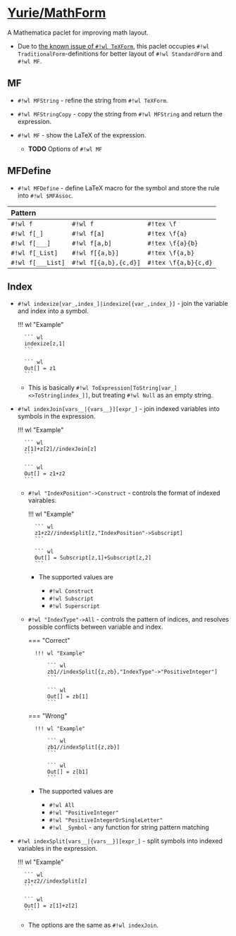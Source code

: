 # [Yurie/MathForm](https://github.com/yuriever/Yurie-MathForm)

A Mathematica paclet for improving math layout.

* Due to [the known issue of `#!wl TeXForm`](https://mathematica.stackexchange.com/a/47740/86893), this paclet occupies `#!wl TraditionalForm`-definitions for better layout of `#!wl StandardForm` and `#!wl MF`.

## MF

* `#!wl MFString` - refine the string from `#!wl TeXForm`.

* `#!wl MFStringCopy` - copy the string from `#!wl MFString` and return the expression.

* `#!wl MF` - show the LaTeX of the expression.

    * **TODO** Options of `#!wl MF`

## MFDefine

* `#!wl MFDefine` - define LaTeX macro for the symbol and store the rule into `#!wl $MFAssoc`.

<center>

| Pattern           |                       |                      |
| :---------------- | :-------------------- | :------------------- |
| `#!wl f`          | `#!wl f`              | `#!tex \f`           |
| `#!wl f[_]`       | `#!wl f[a]`           | `#!tex \f{a}`        |
| `#!wl f[___]`     | `#!wl f[a,b]`         | `#!tex \f{a}{b}`     |
| `#!wl f[_List]`   | `#!wl f[{a,b}]`       | `#!tex \f{a,b}`      |
| `#!wl f[___List]` | `#!wl f[{a,b},{c,d}]` | `#!tex \f{a,b}{c,d}` |

</center>

## Index

* `#!wl indexize[var_,index_]|indexize[{var_,index_}]` - join the variable and index into a symbol.

    !!! wl "Example"

        ``` wl
        indexize[z,1]
        ```

        ``` wl
        Out[] = z1
        ```

    * This is basically `#!wl ToExpression[ToString[var_]<>ToString[index_]]`, but treating `#!wl Null` as an empty string.

* `#!wl indexJoin[vars__|{vars__}][expr_]` - join indexed variables into symbols in the expression.

    !!! wl "Example"

        ``` wl
        z[1]+z[2]//indexJoin[z]
        ```

        ``` wl
        Out[] = z1+z2
        ```

    * `#!wl "IndexPosition"->Construct` - controls the format of indexed vairables.

        !!! wl "Example"

            ``` wl
            z1+z2//indexSplit[z,"IndexPosition"->Subscript]
            ```

            ``` wl
            Out[] = Subscript[z,1]+Subscript[z,2]
            ```

        * The supported values are

            * `#!wl Construct`
            * `#!wl Subscript`
            * `#!wl Superscript`

    * `#!wl "IndexType"->All` - controls the pattern of indices, and resolves possible conflicts between variable and index.

        === "Correct"

            !!! wl "Example"

                ``` wl
                zb1//indexSplit[{z,zb},"IndexType"->"PositiveInteger"]
                ```

                ``` wl
                Out[] = zb[1]
                ```

        === "Wrong"

            !!! wl "Example"

                ``` wl
                zb1//indexSplit[{z,zb}]
                ```

                ``` wl
                Out[] = z[b1]
                ```

        * The supported values are

            * `#!wl All`
            * `#!wl "PositiveInteger"`
            * `#!wl "PositiveIntegerOrSingleLetter"`
            * `#!wl _Symbol` - any function for string pattern matching

* `#!wl indexSplit[vars__|{vars__}][expr_]` - split symbols into indexed variables in the expression.

    !!! wl "Example"

        ``` wl
        z1+z2//indexSplit[z]
        ```

        ``` wl
        Out[] = z[1]+z[2]
        ```

    * The options are the same as `#!wl indexJoin`.
